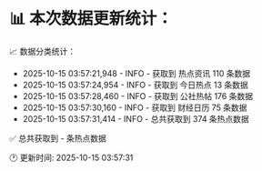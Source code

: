 📊 本次数据更新统计：
==========================

📈 数据分类统计：
- 2025-10-15 03:57:21,948 - INFO - 获取到 热点资讯 110 条数据
- 2025-10-15 03:57:24,954 - INFO - 获取到 今日热点 13 条数据
- 2025-10-15 03:57:28,460 - INFO - 获取到 公社热帖 176 条数据
- 2025-10-15 03:57:30,160 - INFO - 获取到 财经日历 75 条数据
- 2025-10-15 03:57:31,414 - INFO - 总共获取到 374 条热点数据

✅ 总共获取到 - 条热点数据

🕐 更新时间: 2025-10-15 03:57:31
